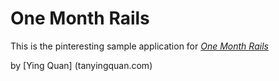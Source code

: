 # One Month Rails

This is the pinteresting sample application for
[*One Month Rails*](http://onemonthrails.com)

by [Ying Quan] (tanyingquan.com)